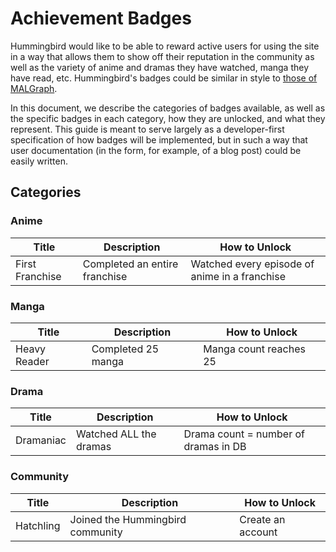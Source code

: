 # Achievement Badges

Hummingbird would like to be able to reward active users for using the site in a way that allows them to
show off their reputation in the community as well as the variety of anime and dramas they have watched,
manga they have read, etc.  Hummingbird's badges could be similar in style to 
[those of MALGraph](https://github.com/rr-/malgraph4/wiki/Achievements).

In this document, we describe the categories of badges available, as well as the specific badges in each
category, how they are unlocked, and what they represent.  This guide is meant to serve largely as a
developer-first specification of how badges will be implemented, but in such a way that user documentation
(in the form, for example, of a blog post) could be easily written.

## Categories

### Anime

Title | Description | How to Unlock
------|-------------|--------------
First Franchise | Completed an entire franchise | Watched every episode of anime in a franchise

### Manga

Title | Description | How to Unlock
------|-------------|--------------
Heavy Reader | Completed 25 manga | Manga count reaches 25


### Drama

Title | Description | How to Unlock
------|-------------|--------------
Dramaniac | Watched ALL the dramas | Drama count = number of dramas in DB

### Community

Title | Description | How to Unlock
------|-------------|--------------
Hatchling | Joined the Hummingbird community | Create an account
